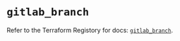 # `gitlab_branch`

Refer to the Terraform Registory for docs: [`gitlab_branch`](https://registry.terraform.io/providers/gitlabhq/gitlab/16.7.0/docs/resources/branch).
